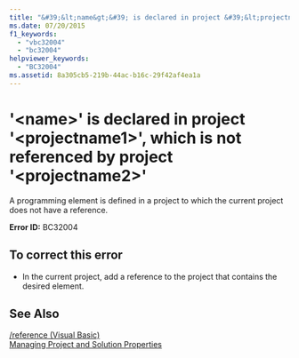 ```yaml
---
title: "&#39;&lt;name&gt;&#39; is declared in project &#39;&lt;projectname1&gt;&#39;, which is not referenced by project &#39;&lt;projectname2&gt;&#39;"
ms.date: 07/20/2015
f1_keywords: 
  - "vbc32004"
  - "bc32004"
helpviewer_keywords: 
  - "BC32004"
ms.assetid: 8a305cb5-219b-44ac-b16c-29f42af4ea1a
---
```

# &#39;&lt;name&gt;&#39; is declared in project &#39;&lt;projectname1&gt;&#39;, which is not referenced by project &#39;&lt;projectname2&gt;&#39;
A programming element is defined in a project to which the current project does not have a reference.  
  
 **Error ID:** BC32004  
  
## To correct this error  
  
-   In the current project, add a reference to the project that contains the desired element.  
  
## See Also  
  
 [/reference (Visual Basic)](../../visual-basic/reference/command-line-compiler/reference.md)  
 [Managing Project and Solution Properties](/visualstudio/ide/managing-project-and-solution-properties)
